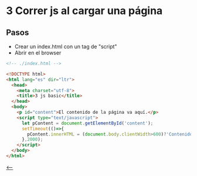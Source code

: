 # 3 Correr js al cargar una página

## Pasos

* Crear un index.html con un tag de "script"
* Abrir en el browser

```html
<!-- ./index.html -->

<!DOCTYPE html>
<html lang="es" dir="ltr">
  <head>
    <meta charset="utf-8">
    <title>3 js basic</title>
  </head>
  <body>
    <p id="content">El contenido de la página va aquí.</p>
    <script type="text/javascript">
      let pContent = document.getElementById('content');
      setTimeout(()=>{
        pContent.innerHTML = (document.body.clientWidth>600)?'Contenido web':'Contenido móvil';
      },2000);
    </script>
  </body>
</html>
```

[<--](../../web-broswer-js-basico.md)
